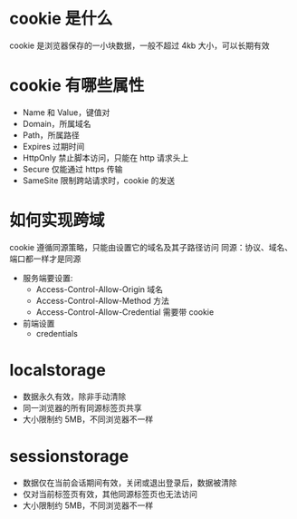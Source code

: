 # cookie 是什么

cookie 是浏览器保存的一小块数据，一般不超过 4kb 大小，可以长期有效

# cookie 有哪些属性

- Name 和 Value，键值对
- Domain，所属域名
- Path，所属路径
- Expires 过期时间
- HttpOnly 禁止脚本访问，只能在 http 请求头上
- Secure 仅能通过 https 传输
- SameSite 限制跨站请求时，cookie 的发送

# 如何实现跨域

cookie 遵循同源策略，只能由设置它的域名及其子路径访问
同源：协议、域名、端口都一样才是同源

- 服务端要设置:
  - Access-Control-Allow-Origin 域名
  - Access-Control-Allow-Method 方法
  - Access-Control-Allow-Credential 需要带 cookie
- 前端设置
  - credentials

# localstorage

- 数据永久有效，除非手动清除
- 同一浏览器的所有同源标签页共享
- 大小限制约 5MB，不同浏览器不一样

# sessionstorage

- 数据仅在当前会话期间有效，关闭或退出登录后，数据被清除
- 仅对当前标签页有效，其他同源标签页也无法访问
- 大小限制约 5MB，不同浏览器不一样
